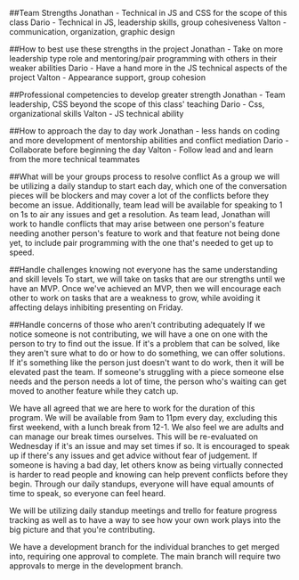##Team Strengths
Jonathan - Technical in JS and CSS for the scope of this class
Dario - Technical in JS, leadership skills, group cohesiveness
Valton - communication, organization, graphic design

##How to best use these strengths in the project
Jonathan - Take on more leadership type role and mentoring/pair programming with others in their weaker abilities
Dario - Have a hand more in the JS technical aspects of the project
Valton - Appearance support, group cohesion

##Professional competencies to develop greater strength
Jonathan - Team leadership, CSS beyond the scope of this class' teaching
Dario - Css, organizational skills
Valton - JS technical ability

##How to approach the day to day work
Jonathan - less hands on coding and more development of mentorship abilities and conflict mediation
Dario - Collaborate before beginning the day
Valton - Follow lead and and learn from the more technical teammates

##What will be your groups process to resolve conflict
As a group we will be utilizing a daily standup to start each day, which one of the conversation pieces will be blockers and may cover a lot of the conflicts before they become an issue. Additionally, team lead will be available for speaking to 1 on 1s to air any issues and get a resolution. As team lead, Jonathan will work to handle conflicts that may arise between one person's feature needing another person's feature to work and that feature not being done yet, to include pair programming with the one that's needed to get up to speed. 

##Handle challenges knowing not everyone has the same understanding and skill levels
To start, we will take on tasks that are our strengths until we have an MVP. Once we've achieved an MVP, then we will encourage each other to work on tasks that are a weakness to grow, while avoiding it affecting delays inhibiting presenting on Friday.

##Handle concerns of those who aren't contributing adequately
If we notice someone is not contributing, we will have a one on one with the person to try to find out the issue. If it's a problem that can be solved, like they aren't sure what to do or how to do something, we can offer solutions. If it's something like the person just doesn't want to do work, then it will be elevated past the team. If someone's struggling with a piece someone else needs and the person needs a lot of time, the person who's waiting can get moved to another feature while they catch up.


We have all agreed that we are here to work for the duration of this program. We will be available from 9am to 11pm every day, excluding this first weekend, with a lunch break from 12-1. We also feel we are adults and can manage our break times ourselves. This will be re-evaluated on Wednesday if it's an issue and may set times if so. It is encouraged to speak up if there's any issues and get advice without fear of judgement. If someone is having a bad day, let others know as being virtually connected is harder to read people and knowing can help prevent conflicts before they begin. Through our daily standups, everyone will have equal amounts of time to speak, so everyone can feel heard. 

We will be utilizing daily standup meetings and trello for feature progress tracking as well as to have a way to see how your own work plays into the big picture and that you're contributing. 

We have a development branch for the individual branches to get merged into, requiring one approval to complete. The main branch will require two approvals to merge in the development branch.